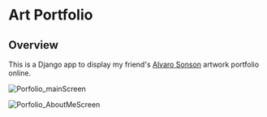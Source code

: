 # Art Portfolio

## Overview
This is a Django app to display my friend's [Alvaro Sonson](https://www.instagram.com/alvarosonson) artwork portfolio online.

![Porfolio_mainScreen](media/main_screen.png)

![Porfolio_AboutMeScreen](media/aboutme_screen.png)